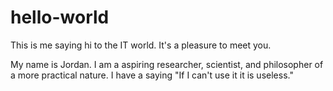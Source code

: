 # hello-world
This is me saying hi to the IT world. It's a pleasure to meet you.  

My name is Jordan. I am a aspiring researcher, scientist, and philosopher of a more practical nature. I have a saying "If I can't use it it is useless." 
